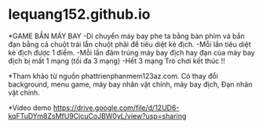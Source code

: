 # lequang152.github.io
*GAME BẮN MÁY BAY 
-Di chuyển máy bay phe ta bằng bàn phím và bắn đạn bằng cả chuột trái lẫn chuột phải để tiêu diệt kẻ địch.
-Mỗi lần tiêu diệt kẻ địch được 1 điểm.
-Mỗi lần đâm trúng máy bay địch hay đạn của máy bay địch bị mất 1 mạng (tối đa 3 mạng)
-Hết 3 mạng Trò chơi kết thúc !!

*Tham khảo từ nguồn phattrienphanmem123az.com.
Có thay đổi background, menu game, máy bay nhân vật chính, máy bay địch, Đạn nhân vật chính. 

*Video demo 
https://drive.google.com/file/d/12UD6-kqFTuDYm8ZsMfU9CjcuCoJBW0yL/view?usp=sharing
